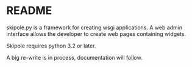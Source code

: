 # README #

skipole.py is a framework for creating wsgi applications. A web admin interface allows the developer to create web pages containing widgets.

Skipole requires python 3.2 or later.
 
A big re-write is in process, documentation will follow.
